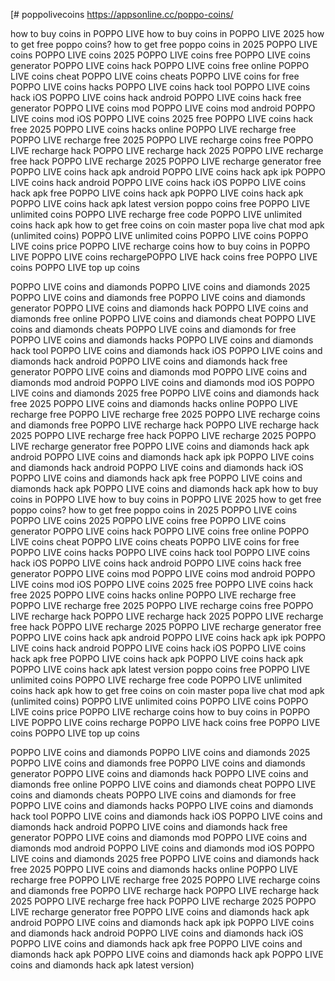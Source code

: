 [# poppolivecoins https://appsonline.cc/poppo-coins/

how to buy coins in POPPO LIVE
how to buy coins in POPPO LIVE 2025
how to get free poppo coins?
how to get free poppo coins in 2025
POPPO LIVE coins
POPPO LIVE coins 2025
POPPO LIVE coins free
POPPO LIVE coins generator
POPPO LIVE coins hack
POPPO LIVE coins free online
POPPO LIVE coins cheat
POPPO LIVE coins cheats
POPPO LIVE coins for free
POPPO LIVE coins hacks
POPPO LIVE coins hack tool
POPPO LIVE coins hack iOS
POPPO LIVE coins hack android
POPPO LIVE coins hack free generator
POPPO LIVE coins mod
POPPO LIVE coins mod android
POPPO LIVE coins mod iOS
POPPO LIVE coins 2025 free
POPPO LIVE coins hack free 2025
POPPO LIVE coins hacks online
POPPO LIVE recharge free
POPPO LIVE recharge free 2025
POPPO LIVE recharge coins free
POPPO LIVE recharge hack
POPPO LIVE recharge hack 2025
POPPO LIVE recharge free hack
POPPO LIVE recharge 2025
POPPO LIVE recharge generator free
POPPO LIVE coins hack apk android
POPPO LIVE coins hack apk ipk
POPPO LIVE coins hack android
POPPO LIVE coins hack iOS
POPPO LIVE coins hack apk free
POPPO LIVE coins hack apk
POPPO LIVE coins hack apk
POPPO LIVE coins hack apk latest version
poppo coins free
POPPO LIVE unlimited coins
POPPO LIVE recharge free code
POPPO LIVE unlimited coins hack apk
how to get free coins on coin master
popa live chat mod apk (unlimited coins)
POPPO LIVE unlimited coins
POPPO LIVE coins​
POPPO LIVE coins price​
POPPO LIVE recharge coins​
how to buy coins in POPPO LIVE​
POPPO LIVE coins recharge​
POPPO LIVE hack coins​
free POPPO LIVE coins​
POPPO LIVE top up coins​


POPPO LIVE coins and diamonds
POPPO LIVE coins and diamonds 2025
POPPO LIVE coins and diamonds free
POPPO LIVE coins and diamonds generator
POPPO LIVE coins and diamonds hack
POPPO LIVE coins and diamonds free online
POPPO LIVE coins and diamonds cheat
POPPO LIVE coins and diamonds cheats
POPPO LIVE coins and diamonds for free
POPPO LIVE coins and diamonds hacks
POPPO LIVE coins and diamonds hack tool
POPPO LIVE coins and diamonds hack iOS
POPPO LIVE coins and diamonds hack android
POPPO LIVE coins and diamonds hack free generator
POPPO LIVE coins and diamonds mod
POPPO LIVE coins and diamonds mod android
POPPO LIVE coins and diamonds mod iOS
POPPO LIVE coins and diamonds 2025 free
POPPO LIVE coins and diamonds hack free 2025
POPPO LIVE coins and diamonds hacks online
POPPO LIVE recharge free
POPPO LIVE recharge free 2025
POPPO LIVE recharge coins and diamonds free
POPPO LIVE recharge hack
POPPO LIVE recharge hack 2025
POPPO LIVE recharge free hack
POPPO LIVE recharge 2025
POPPO LIVE recharge generator free
POPPO LIVE coins and diamonds hack apk android
POPPO LIVE coins and diamonds hack apk ipk
POPPO LIVE coins and diamonds hack android
POPPO LIVE coins and diamonds hack iOS
POPPO LIVE coins and diamonds hack apk free
POPPO LIVE coins and diamonds hack apk
POPPO LIVE coins and diamonds hack apk
how to buy coins in POPPO LIVE
how to buy coins in POPPO LIVE 2025
how to get free poppo coins?
how to get free poppo coins in 2025
POPPO LIVE coins
POPPO LIVE coins 2025
POPPO LIVE coins free
POPPO LIVE coins generator
POPPO LIVE coins hack
POPPO LIVE coins free online
POPPO LIVE coins cheat
POPPO LIVE coins cheats
POPPO LIVE coins for free
POPPO LIVE coins hacks
POPPO LIVE coins hack tool
POPPO LIVE coins hack iOS
POPPO LIVE coins hack android
POPPO LIVE coins hack free generator
POPPO LIVE coins mod
POPPO LIVE coins mod android
POPPO LIVE coins mod iOS
POPPO LIVE coins 2025 free
POPPO LIVE coins hack free 2025
POPPO LIVE coins hacks online
POPPO LIVE recharge free
POPPO LIVE recharge free 2025
POPPO LIVE recharge coins free
POPPO LIVE recharge hack
POPPO LIVE recharge hack 2025
POPPO LIVE recharge free hack
POPPO LIVE recharge 2025
POPPO LIVE recharge generator free
POPPO LIVE coins hack apk android
POPPO LIVE coins hack apk ipk
POPPO LIVE coins hack android
POPPO LIVE coins hack iOS
POPPO LIVE coins hack apk free
POPPO LIVE coins hack apk
POPPO LIVE coins hack apk
POPPO LIVE coins hack apk latest version
poppo coins free
POPPO LIVE unlimited coins
POPPO LIVE recharge free code
POPPO LIVE unlimited coins hack apk
how to get free coins on coin master
popa live chat mod apk (unlimited coins)
POPPO LIVE unlimited coins
POPPO LIVE coins​
POPPO LIVE coins price​
POPPO LIVE recharge coins​
how to buy coins in POPPO LIVE​
POPPO LIVE coins recharge​
POPPO LIVE hack coins​
free POPPO LIVE coins​
POPPO LIVE top up coins​


POPPO LIVE coins and diamonds
POPPO LIVE coins and diamonds 2025
POPPO LIVE coins and diamonds free
POPPO LIVE coins and diamonds generator
POPPO LIVE coins and diamonds hack
POPPO LIVE coins and diamonds free online
POPPO LIVE coins and diamonds cheat
POPPO LIVE coins and diamonds cheats
POPPO LIVE coins and diamonds for free
POPPO LIVE coins and diamonds hacks
POPPO LIVE coins and diamonds hack tool
POPPO LIVE coins and diamonds hack iOS
POPPO LIVE coins and diamonds hack android
POPPO LIVE coins and diamonds hack free generator
POPPO LIVE coins and diamonds mod
POPPO LIVE coins and diamonds mod android
POPPO LIVE coins and diamonds mod iOS
POPPO LIVE coins and diamonds 2025 free
POPPO LIVE coins and diamonds hack free 2025
POPPO LIVE coins and diamonds hacks online
POPPO LIVE recharge free
POPPO LIVE recharge free 2025
POPPO LIVE recharge coins and diamonds free
POPPO LIVE recharge hack
POPPO LIVE recharge hack 2025
POPPO LIVE recharge free hack
POPPO LIVE recharge 2025
POPPO LIVE recharge generator free
POPPO LIVE coins and diamonds hack apk android
POPPO LIVE coins and diamonds hack apk ipk
POPPO LIVE coins and diamonds hack android
POPPO LIVE coins and diamonds hack iOS
POPPO LIVE coins and diamonds hack apk free
POPPO LIVE coins and diamonds hack apk
POPPO LIVE coins and diamonds hack apk
POPPO LIVE coins and diamonds hack apk latest version)
